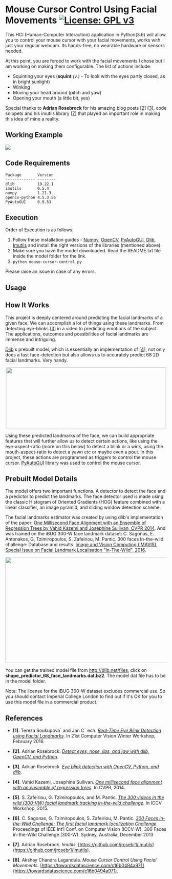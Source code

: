 # Mouse Cursor Control Using Facial Movements [![License: GPL v3](https://img.shields.io/badge/License-GPL%20v3-blue.svg)](https://github.com/akshaychandra21/Mouse_Cursor_Control_Handsfree/blob/master/LICENSE)

This HCI (Human-Computer Interaction) application in Python(3.6) will allow you to control your mouse cursor with your facial movements, works with just your regular webcam. Its hands-free, no wearable hardware or sensors needed.

At this point, you are forced to work with the facial movements I chose but I am working on making them configurable. The list of actions include:

 - Squinting your eyes (**squint** _(v.)_ - To look with the eyes partly closed, as in bright sunlight)
 - Winking
 - Moving your head around (pitch and yaw)
 - Opening your mouth (a little bit, yes)

Special thanks to **Adrian Rosebrock** for his amazing blog posts [[2](#references)] [[3](#references)], code snippets and his imutils library [[7](#references)] that played an important role in making this idea of mine a reality.

## Working Example
<img src="https://github.com/akshaychandra21/Mouse_Cursor_Control_Handsfree/blob/master/demo.gif">

## Code Requirements
```
Package       Version
------------- --------
dlib          19.22.1
imutils       0.5.4
numpy         1.21.3
opencv-python 4.5.3.56
PyAutoGUI     0.9.53
```

## Execution
Order of Execution is as follows:

1. Follow these installation guides - [Numpy](https://pypi.org/project/numpy/), [OpenCV](https://medium.com/@akshaychandra21/f5f721f0d0b3), [PyAutoGUI](https://pyautogui.readthedocs.io/en/latest/install.html), [Dlib](https://www.learnopencv.com/install-opencv-3-and-dlib-on-windows-python-only/), [Imutils](https://github.com/jrosebr1/imutils) and install the right versions of the libraries (mentioned above).
2. Make sure you have the model downloaded. Read the README.txt file inside the model folder for the link. 
3. `python mouse-cursor-control.py`

Please raise an issue in case of any errors. 

## Usage
 


## How It Works
This project is deeply centered around predicting the facial landmarks of a given face. We can accomplish a lot of things using these landmarks. From detecting eye-blinks [[3](#references)] in a video to predicting emotions of the subject. The applications, outcomes and possibilities of facial landmarks are immense and intriguing.

[Dlib](dlib.net/)'s prebuilt model, which is essentially an implementation of [[4](#references)], not only does a fast face-detection but also allows us to accurately predict 68 2D facial landmarks. Very handy.  

<div align="center">
<img src="images/facial-landmarks-68.jpg" width=500 height=190/>
</div>

Using these predicted landmarks of the face, we can build appropriate features that will further allow us to detect certain actions, like using the eye-aspect-ratio (more on this below) to detect a blink or a wink, using the mouth-aspect-ratio to detect a yawn etc or maybe even a pout. In this project, these actions are programmed as triggers to control the mouse cursor. [PyAutoGUI](http://pyautogui.readthedocs.io) library was used to control the mouse cursor. 

## Prebuilt Model Details

The model offers two important functions. A detector to detect the face and a predictor to predict the landmarks. The face detector used is made using the classic Histogram of Oriented Gradients (HOG) feature combined with a linear classifier, an image pyramid, and sliding window detection scheme. 

The facial landmarks estimator was created by using dlib's implementation of the paper:
[One Millisecond Face Alignment with an Ensemble of Regression Trees by
      Vahid Kazemi and Josephine Sullivan, CVPR 2014](https://www.semanticscholar.org/paper/One-millisecond-face-alignment-with-an-ensemble-of-Kazemi-Sullivan/1824b1ccace464ba275ccc86619feaa89018c0ad). 
And was trained on the iBUG 300-W face landmark dataset: C. Sagonas, E. Antonakos, G, Tzimiropoulos, S. Zafeiriou, M. Pantic. 300 faces In-the-wild challenge: Database and results. [Image and Vision Computing (IMAVIS), Special Issue on Facial Landmark Localisation "In-The-Wild". 2016](https://ibug.doc.ic.ac.uk/resources/facial-point-annotations/).

<div align="center">
<img src="images/faces.png" width=870 height=330/>
</div>

You can get the trained model file from http://dlib.net/files, click on **shape\_predictor\_68\_face\_landmarks.dat.bz2**. The model dat file has to be in the model folder.

Note: The license for the iBUG 300-W dataset excludes commercial use. So you should contact Imperial College London to find out if it's OK for you to use this model file in a commercial product.

## References
- **[1]**. Tereza Soukupova´ and Jan Cˇ ech. _[Real-Time Eye Blink Detection using Facial Landmarks](https://vision.fe.uni-lj.si/cvww2016/proceedings/papers/05.pdf)_. In 21st Computer Vision Winter Workshop, February 2016.

- **[2]**. Adrian Rosebrock. _[Detect eyes, nose, lips, and jaw with dlib, OpenCV, and Python](https://www.pyimagesearch.com/2017/04/10/detect-eyes-nose-lips-jaw-dlib-opencv-python/)_. 

- **[3]**. Adrian Rosebrock. _[Eye blink detection with OpenCV, Python, and dlib](https://www.pyimagesearch.com/2017/04/24/eye-blink-detection-opencv-python-dlib/)_.

- **[4]**. Vahid Kazemi, Josephine Sullivan. _[One millisecond face alignment with an ensemble of regression trees](https://ieeexplore.ieee.org/document/6909637)_. In CVPR, 2014.

- **[5]**. S. Zafeiriou, G. Tzimiropoulos, and M. Pantic. _[The 300 videos in the wild (300-VW) facial landmark tracking in-the-wild challenge](http://ibug.doc.ic.ac.uk/resources/300-VW/.3)_. In ICCV Workshop, 2015. 

- **[6]**. C. Sagonas, G. Tzimiropoulos, S. Zafeiriou, M. Pantic. _[300 Faces in-the-Wild Challenge: The first facial landmark localization Challenge](https://ibug.doc.ic.ac.uk/media/uploads/documents/sagonas_iccv_2013_300_w.pdf)_. Proceedings of IEEE Int’l Conf. on Computer Vision (ICCV-W), 300 Faces in-the-Wild Challenge (300-W). Sydney, Australia, December 2013

- **[7]**. Adrian Rosebrock. *Imutils*. [https://github.com/jrosebr1/imutils](https://github.com/jrosebr1/imutils).

- **[8]**. Akshay Chandra Lagandula. *Mouse Cursor Control Using Facial Movements*. [https://towardsdatascience.com/c16b0494a971](https://towardsdatascience.com/c16b0494a971).

